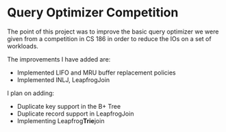 # Query Optimizer Competition

<p>The point of this project was to improve the basic query optimizer we were given from a competition in CS 186 in order to reduce the IOs on a set of workloads.</p>
The improvements I have added are:

- Implemented LIFO and MRU buffer replacement policies
- Implemented INLJ, LeapfrogJoin

I plan on adding:

- Duplicate key support in the B+ Tree
- Duplicate record support in LeapfrogJoin
- Implementing Leapfrog**Trie**join
